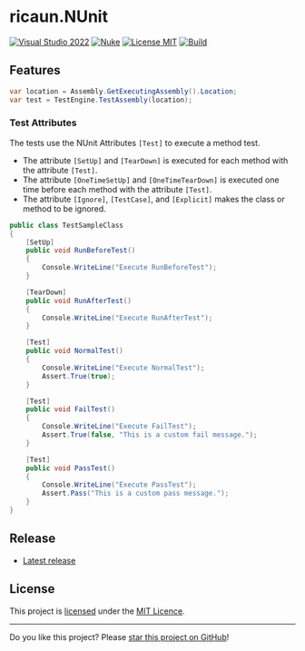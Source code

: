 # ricaun.NUnit

[![Visual Studio 2022](https://img.shields.io/badge/Visual%20Studio-2022-blue)](../..)
[![Nuke](https://img.shields.io/badge/Nuke-Build-blue)](https://nuke.build/)
[![License MIT](https://img.shields.io/badge/License-MIT-blue.svg)](LICENSE)
[![Build](../../actions/workflows/Build.yml/badge.svg)](../../actions)

## Features
```C#
var location = Assembly.GetExecutingAssembly().Location;
var test = TestEngine.TestAssembly(location);
```

### Test Attributes

The tests use the NUnit Attributes `[Test]` to execute a method test. 
* The attribute `[SetUp]` and `[TearDown]` is executed for each method with the attribute `[Test]`.
* The attribute `[OneTimeSetUp]` and `[OneTimeTearDown]` is executed one time before each method with the attribute `[Test]`.
* The attribute `[Ignore]`, `[TestCase]`, and `[Explicit]` makes the class or method to be ignored.

```C#
public class TestSampleClass
{
    [SetUp]
    public void RunBeforeTest()
    {
        Console.WriteLine("Execute RunBeforeTest");
    }

    [TearDown]
    public void RunAfterTest()
    {
        Console.WriteLine("Execute RunAfterTest");
    }

    [Test]
    public void NormalTest()
    {
        Console.WriteLine("Execute NormalTest");
        Assert.True(true);
    }

    [Test]
    public void FailTest()
    {
        Console.WriteLine("Execute FailTest");
        Assert.True(false, "This is a custom fail message.");
    }

    [Test]
    public void PassTest()
    {
        Console.WriteLine("Execute PassTest");
        Assert.Pass("This is a custom pass message.");
    }
}
```

## Release

* [Latest release](../../releases/latest)

## License

This project is [licensed](LICENSE) under the [MIT Licence](https://en.wikipedia.org/wiki/MIT_License).

---

Do you like this project? Please [star this project on GitHub](../../stargazers)!